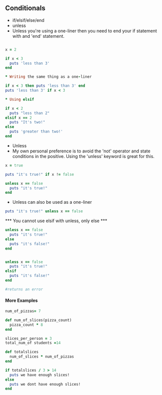 
## Conditionals

* if/elsif/else/end
* unless
* Unless you're using a one-liner then you need to end your if statement with and 'end' statement.

```ruby

x = 2

if x < 3
  puts 'less than 3'
end

* Writing the same thing as a one-liner

if x < 3 then puts 'less than 3' end
puts 'less than 3' if x < 3

* Using elsif

if x < 2
  puts "less than 2"
elsif x == 2
  puts "It's two!"
else
  puts 'greater than two!'
end
```

* Unless
* My own personal preference is to avoid the 'not' operator and state conditions in the positive. Using the 'unless' keyword is great for this.

```ruby
x = true

puts "it's true!" if x != false

unless x == false
  puts "it's true!"
end
```

* Unless can also be used as a one-liner

```ruby
puts "it's true!" unless x == false
```

*** You cannot use elsif with unless, only else ***

```ruby
unless x == false
  puts "it's true!"
else
  puts "it's false!"
end


unless x == false
  puts "it's true!"
elsif
  puts "it's false!"
end

#returns an error
```

#### More Examples

```ruby
num_of_pizzas= 7

def num_of_slices(pizza_count)
  pizza_count * 8
end

slices_per_person = 3
total_num_of students =14

def totalslices
  num_of_slices * num_of_pizzas
end

if totalslices / 3 > 14
  puts we have enough slices!
else
  puts we dont have enough slices!
end
```
